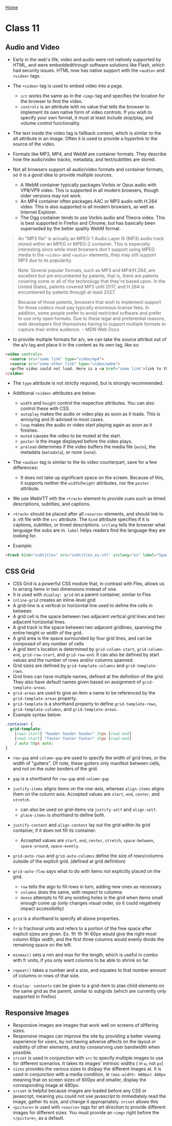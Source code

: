 [Home](../README.md)

# Class 11

## Audio and Video

- Early in the web's life, video and audio were not natively supported by HTML, and were embeddedthrough software solutions like Flash, which had security issues. HTML now has native support with the `<audio>` and `<video>` tags.
- The `<video>` tag is used to embed video into a page.
  - `src` works the same as in the `<img>` tag and specifies the location for the browser to find the video.
  - `controls` is an attribute with no value that tells the browser to implement its own native form of video controls. If you wish to specify your own format, it must at least include stop/play, and volume control functionality.

- The text inside the video tag is fallback content, which is similar to the alt attribute in an image. Often it is used to provide a hyperlink to the source of the video.
- Formats like MP3, MP4, and WebM are container formats. They describe how the audio/video tracks, metadata, and text/subtitles are stored.
- Not all browsers support all audio/video formats and container formats, so it is a good idea to provide multiple sources.
  - A WebM container typically packages Vorbis or Opus audio with VP8/VP9 video. This is supported in all modern browsers, though older versions may not work.
  - An MP4 container often packages AAC or MP3 audio with H.264 video. This is also supported in all modern browsers, as well as Internet Explorer.
  - The Ogg container tends to use Vorbis audio and Theora video. This is best supported in Firefox and Chrome, but has basically been superseded by the better quality WebM format.

> An "MP3 file" is actually an MPEG-1 Audio Layer III (MP3) audio track stored within an MPEG or MPEG-2 container. This is especially interesting since while most browsers don't support using MPEG media in the `<video>` and `<audio>` elements, they may still support MP3 due to its popularity.

> Note: Several popular formats, such as MP3 and MP4/H.264, are excellent but are encumbered by patents; that is, there are patents covering some or all of the technology that they're based upon. In the United States, patents covered MP3 until 2017, and H.264 is encumbered by patents through at least 2027.

>Because of those patents, browsers that wish to implement support for those codecs must pay typically enormous license fees. In addition, some people prefer to avoid restricted software and prefer to use only open formats. Due to these legal and preferential reasons, web developers find themselves having to support multiple formats to capture their entire audience. --MDN Web Docs

- to provide multiple formats for a/v, we can take the source attribut out of the a/v tag and place it in the content as its own tag, like so:

``` HTML
<video controls>
  <source src="some link" type="video/mp4">
  <source src="some other link" type="video/webm">
  <p>The video could not load. Here is a <a href="some link">link to the video</a> instead.</p>
</video>
```

- The `type` attribute is not strictly required, but is strongly recommended.
- Additional `<video>` attributes are below:
  - `width` and `height` control the respective attributes. You can also control these with CSS.
  - `autoplay` makes the audio or video play as soon as it loads. This is annoying and ill-advised in most cases.
  - `loop` makes the audio or video start playing again as soon as it finishes.
  - `muted` causes the video to be muted at the start.
  - `poster` is the image displayed before the video plays.
  - `preload` determines if the video buffers the media file (`auto`), the metadata (`metadata`), or none (`none`).

- The `<audio>` tag is similar to the its video counterpart, save for a few differences:
  - It does not take up significant space on the screen. Because of this, it supports neither the `width`/`height` attributes, nor the `poster` attribute.

- We use WebVTT eith the `<track>` element to provide cues such as timed descriptions, subtitles, and captions.
- `<track>` should be placed after all `<source>` elements, and should link to a .vtt file with the `src` attribute. The `kind` attribute specifies if it is captions, subtitles, or timed descriptions. `srclang` tells the browser what language the subs are in. `label` helps readers find the language they are looking for.

- Example:

```HTML 
<track kind="subtitles" src="subtitles_es.vtt" srclang="es" label="Spanish">
```

## CSS Grid

- CSS Grid is a powerful CSS module that, in contrast with Flex, allows us to arrang items in two dimensions instead of one.
- It is used with `display: grid` on a parent container, similar to Flex
- `inline-grid` creates an inline-level grid
- A grid-line is a vertical or horizontal line used to define the cells in between.
- A grid cell is the space between two adjacent vertical grid lines and two adjacent horizontal lines.
- A grid track is the space between two adjacent gridlines, spanning the entire height or width of the grid.
- A grid area is the space surrounded by four grid lines, and can be composed of any number of cells
- A grid item's location is determined by `grid-column-start`, `grid-column-end`, `grid-row-start`, and `grid-row-end`. It can also be defined by start values and the number of rows and/or columns spanned.
- Grid sizes are defined by `grid-template-columns` and `grid-template-rows`.
- Grid lines can have multiple names, defined at the definition of the grid. They also have default names given based on assignment of `grid-template-areas`.
- `grid-areas` are used to give an item a name to be referenced by the `grid-template-areas` property.
- `grid-template` is a shorthand property to define `grid-template-rows`, `grid-template-columns`, and `grid-template-areas`.
- Example syntax below:

```CSS
.container {
  grid-template:
    [row1-start] "header header header" 25px [row1-end]
    [row2-start] "footer footer footer" 25px [row2-end]
    / auto 50px auto;
}
```

- `row-gap` and `column-gap` are used to specify the width of grid lines, or the width of "gutters". Of note, these gutters only manifest between cells, and not on the outer borders of the grid.
- `gap` is a shorthand for `row-gap` and `column-gap`
- `justify-items` aligns items on the row-axis, whereas `align-items` aligns them on the column axis.  Accepted values are `start`, `end`, `center`, and `stretch`.
  - can also be used on grid-items via `justify-self` and `align-self`.
  - `place-items` is shorthand to define both.

- `justify-content` and `align-content` lay out the grid within its grid container, if it does not fill its container.
  - Accepted values are `start`, `end`, `center`, `stretch`, `space-between`, `space-around`, `space-evenly`.

- `grid-auto-rows` and `grid-auto-columns` define the size of rows/columns outside of the explicit grid. (defined at grid definition)
- `grid-auto-flow` says what to do with items not explicitly placed on the grid.
  - `row` tells the algo to fill rows in turn, adding new ones as necessary
  - `columns` does the same, with respect to columns
  - `dense` attempts to fill any existing holes in the grid when items small enough come up (only changes visual order, so it could negatively impact accessibility)

- `grid` is a shorthand to specify all above properties.
- `fr` is fractional units and refers to a portion of the free space after explicit sizes are given. Ex. 1fr 1fr 1fr 60px would give the right-most column 60px width, and the first three columns would evenly divide the remaining space on the left.
- `minmax()` sets a min and max for the length, which is useful in combo with fr units, if you only want columns to be able to shrink so far.
- `repeat()` takes a number and a size, and equates to that number amount of columns or rows of that size.
- `display: contents` can be given to a grid-item to plae child elements on the same grid as the parent, similar to subgrids (which are currently only supported in firefox)

## Responsive Images

- Responsive images are images that work well on screens of differing sizes.
- Responsive images can improve the site by providing a better viewing experience for users, by not having adverse affects on the layout or visibility of other elements, and by consesrving user bandwidth when possible.
- `srcset` is used in conjunction with `src` to specify multiple images to use for different scenarios. It takes its images' intrinsic widths ( in `w`, not `px`)
- `sizes` provides the various sizes to dislpay the different images at. It is used in conjunction with a media condition, ie `(max-width: 600px) 480px` meaning that on screen sizes of 600px and smaller, display the corresponding image at 480px.
- `srcset` is helpful because images are loaded before any CSS or javascript, meaning you could not use javascript to immediately read the image, gather its size, and change it appropriately. `srcset` allows this
- `<picture>` is used with `<source>` tags for art direction to provide different images for different sizes. You must provide an `<img>` right before the `</picture>`, as a default.
